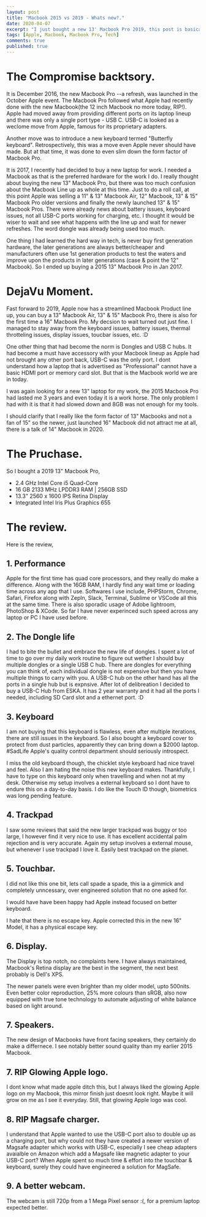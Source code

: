 ```yaml
---
layout: post
title: "Macbook 2015 vs 2019 - Whats new?."
date: 2020-04-07
excerpt: "I just bought a new 13' Macbook Pro 2019, this post is basically a first impressions on a lot of things."
tags: [Apple, Macbook, Macbook Pro, Tech]
comments: true
published: true
---
```


# The Compromise backtsory.
It is December 2016, the new Macbook Pro --a refresh, was launched in the October Apple event. The Macbook Pro followed what Apple had recently done with the new Macbook(the 12 inch Macbook no more today, RIP!). Apple had moved away from providing different ports on its laptop lineup and there was only a single port type - USB C. USB-C is looked as a weclome move from Apple, famous for its proprietary adapters.

Another move was to introduce a new keyboard termed "Butterfly keyboard". Retrospectively, this was a move even Apple never should have made. But at that time, it was done to even slim down the form factor of Macbook Pro.

It is 2017, I recently had decided to buy a new laptop for work. I needed a Macbook as that is the preferred hardware for the work I do. I really thought about buying the new 13" Macbook Pro, but there was too much confusion about the Macbook Line up as whole at this time. Just to do a roll call, at this point Apple was selling a 11" & 13" Macbook Air, 12" Macbook, 13" & 15" Macbook Pro older versions and finally the newly launched 13" & 15" Macbook Pros. There were already news about battery issues, keyboard issues, not all USB-C ports working for charging, etc. I thought it would be wiser to wait and see what happens with the line up and wait for newer refreshes. The word dongle was already being used too much.

One thing I had learned the hard way in tech, is never buy first generation hardware, the later generations are always better/cheaper and manufacturers often use 1st generation products to test the waters and improve upon the products in later generations (case & point the 12" Macbook). So I ended up buying a 2015 13" Macbook Pro in Jan 2017.

# DejaVu Moment.

Fast forward to 2019, Apple now has a streamlined Macbook Product line up, you can buy a 13" Macbook Air, 13" & 15" Macbook Pro, there is also for the first time a 16" Macbook Pro. My decsion to wait turned out just fine. I managed to stay away from the keyboard issues, battery issues, thermal throtteling issues, display issues, toucbar issues, etc. :D

One other thing that had become the norm is Dongles and USB C hubs. It had become a must have accessory with your Macbook lineup as Apple had not brought any other port back, USB-C was the only port. I dont understand how a laptop that is advertised as "Professional" cannot have a basic HDMI port or memory card slot. But that is the Macbook world we are in today.

I was again looking for a new 13" laptop for my work, the 2015 Macbook Pro had lasted me 3 years and even today it is a work horse. The only problem I had with it is that it had slowed down and 8GB was not enough for my tools.

I should clarify that I really like the form factor of 13" Macbooks and not a fan of 15" so the newer, just launched 16" Macbook did not attract me at all, there is a talk of 14" Macbook in 2020.

# The Pruchase.

So I bought a 2019 13" Macbook Pro,
- 2.4 GHz Intel Core i5 Quad-Core
- 16 GB 2133 MHz LPDDR3 RAM | 256GB SSD
- 13.3" 2560 x 1600 IPS Retina Display
- Integrated Intel Iris Plus Graphics 655

# The review.

Here is the review,

## 1. Performance

Apple for the first time has quad core processors, and they really do make a difference. Along with the 16GB RAM, I hardly find any wait time or loading time across any app that I use. Softwares I use include, PHPStorm, Chrome, Safari, Firefox along with Zepln, Slack, Terminal, Sublime or VSCode all this at the same time. There is also sporadic usage of Adobe lightroom, PhotoShop & XCode. So far I have never experinced such speed across any laptop or PC I have used before.

## 2. The Dongle life

I had to bite the bullet and embrace the new life of dongles. I spent a lot of time to go over my daily work routine to figure out wether I should buy multiple dongles or a single USB C hub. There are dongles for everything you can think of, each individual dongle is not expensive but then you have multiple things to carry with you. A USB-C hub on the other hand has all the ports in a single hub but is expnsive. After lot of delibreation I decided to buy a USB-C Hub from ESKA. It has 2 year warranty and it had all the ports I needed, including SD Card slot and a ethernet port. :D

## 3. Keyboard

I am not buying that this keyboard is flawless, even after multiple iterations, there are still issues in the keyboard. So I also bought a keyboard cover to protect from dust particles, apparently they can bring down a $2000 laptop. #SadLife Apple's quality control department should seriously introspect.

 I miss the old keyboard though, the chicklet style keyboard had nice travel and feel. Also I am hating the noise this new keyboard makes. Thankfully, I have to type on this keyboard only when travelling and when not at my desk. Otherwise my setup involves a external keyboard so I dont have to endure this on a day-to-day basis. I do like the Touch ID though, biometrics was long pending feature.

## 4. Trackpad

I saw some reviews that said the new larger trackpad was buggy or too large, I however find it very nice to use. It has excellent accidental palm rejection and is very accurate. Again my setup involves a external mouse, but whenever I use trackpad I love it. Easily best trackpad on the planet.

## 5. Touchbar.

I did not like this one bit, lets call spade a spade, this ia a gimmick and completely unncessary, over engineered solution that no one asked for.

I would have have been happy had Apple instead focused on better keyboard.

I hate that there is no escape key. Apple corrected this in the new 16" Model, it has a physical escape key.

## 6. Display.

The Display is top notch, no complaints here. I have always maintained, Macbook's Retina display are the best in the segment, the next best probably is Dell's XPS.

The newer panels were even brighter than my older model, upto 500nits. Even better color reproduction, 25% more
colours than sRGB, also now equipped with true tone technology to automate adjusting of white balance based on light around.

## 7. Speakers.

The new design of Macbooks have front facing speakers, they certainly do make a differnece. I see notably better sound quality than my earlier 2015 Macbook.

## 7. RIP Glowing Apple logo.

I dont know what made apple ditch this, but I always liked the glowing Apple logo on my Macbook, this mirror finish just doesnt look right. Maybe it will grow on me as I see it everyday. Still, that glowing Apple logo was cool.

## 8. RIP Magsafe charger.

I understand that Apple wanted to use the USB-C port also to double up as a charging port, but why could not they have created a newer version of Magsafe adapter which works with USB-C, especially I see cheap adapters avaialble on Amazon which add a Magsafe like magnetic adapter to your USB-C port? When Apple spent so much time & effort into the touchbar & keyboard, surely they could have engineered a solution for MagSafe.

## 9. A better webcam.

The webcam is still 720p from a 1 Mega Pixel sensor :(, for a premium laptop expected better.
